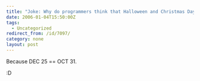 ```yaml
---
title: "Joke: Why do programmers think that Halloween and Christmas Day are on the same day?"
date: 2006-01-04T15:50:00Z
tags:
  - Uncategorized
redirect_from: /id/7097/
category: none
layout: post
---
```

Because DEC 25 == OCT 31.

:D
